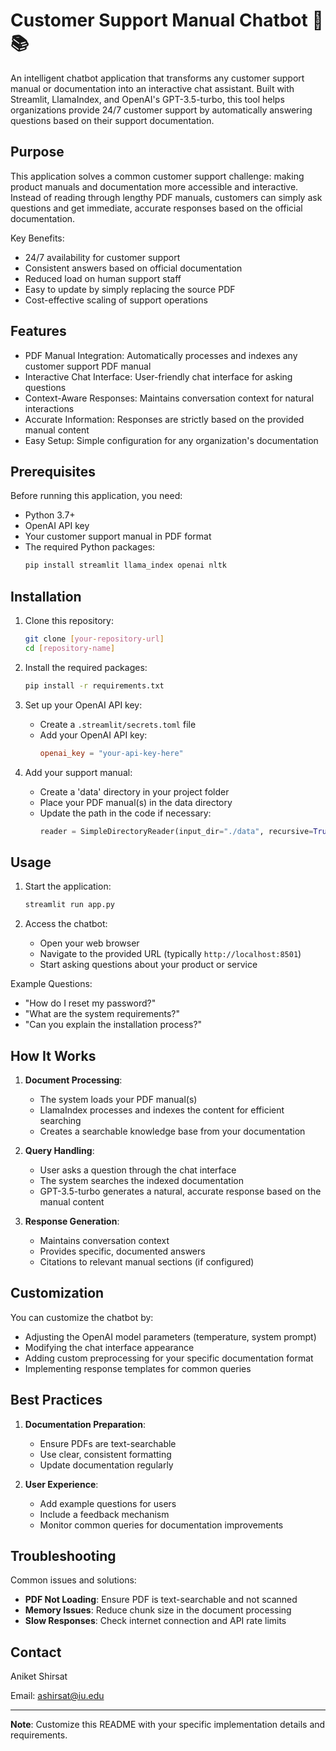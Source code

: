 # Customer Support Manual Chatbot 🤖📚

An intelligent chatbot application that transforms any customer support manual or documentation into an interactive chat assistant. Built with Streamlit, LlamaIndex, and OpenAI's GPT-3.5-turbo, this tool helps organizations provide 24/7 customer support by automatically answering questions based on their support documentation.

## Purpose

This application solves a common customer support challenge: making product manuals and documentation more accessible and interactive. Instead of reading through lengthy PDF manuals, customers can simply ask questions and get immediate, accurate responses based on the official documentation.

Key Benefits:
- 24/7 availability for customer support
- Consistent answers based on official documentation
- Reduced load on human support staff
- Easy to update by simply replacing the source PDF
- Cost-effective scaling of support operations

## Features

- PDF Manual Integration: Automatically processes and indexes any customer support PDF manual
- Interactive Chat Interface: User-friendly chat interface for asking questions
- Context-Aware Responses: Maintains conversation context for natural interactions
- Accurate Information: Responses are strictly based on the provided manual content
- Easy Setup: Simple configuration for any organization's documentation

## Prerequisites

Before running this application, you need:

- Python 3.7+
- OpenAI API key
- Your customer support manual in PDF format
- The required Python packages:
  ```bash
  pip install streamlit llama_index openai nltk
  ```

## Installation

1. Clone this repository:
   ```bash
   git clone [your-repository-url]
   cd [repository-name]
   ```

2. Install the required packages:
   ```bash
   pip install -r requirements.txt
   ```

3. Set up your OpenAI API key:
   - Create a `.streamlit/secrets.toml` file
   - Add your OpenAI API key:
     ```toml
     openai_key = "your-api-key-here"
     ```

4. Add your support manual:
   - Create a 'data' directory in your project folder
   - Place your PDF manual(s) in the data directory
   - Update the path in the code if necessary:
     ```python
     reader = SimpleDirectoryReader(input_dir="./data", recursive=True)
     ```

## Usage

1. Start the application:
   ```bash
   streamlit run app.py
   ```

2. Access the chatbot:
   - Open your web browser
   - Navigate to the provided URL (typically `http://localhost:8501`)
   - Start asking questions about your product or service

Example Questions:
- "How do I reset my password?"
- "What are the system requirements?"
- "Can you explain the installation process?"

## How It Works

1. **Document Processing**:
   - The system loads your PDF manual(s)
   - LlamaIndex processes and indexes the content for efficient searching
   - Creates a searchable knowledge base from your documentation

2. **Query Handling**:
   - User asks a question through the chat interface
   - The system searches the indexed documentation
   - GPT-3.5-turbo generates a natural, accurate response based on the manual content

3. **Response Generation**:
   - Maintains conversation context
   - Provides specific, documented answers
   - Citations to relevant manual sections (if configured)

## Customization

You can customize the chatbot by:
- Adjusting the OpenAI model parameters (temperature, system prompt)
- Modifying the chat interface appearance
- Adding custom preprocessing for your specific documentation format
- Implementing response templates for common queries

## Best Practices

1. **Documentation Preparation**:
   - Ensure PDFs are text-searchable
   - Use clear, consistent formatting
   - Update documentation regularly

2. **User Experience**:
   - Add example questions for users
   - Include a feedback mechanism
   - Monitor common queries for documentation improvements

## Troubleshooting

Common issues and solutions:
- **PDF Not Loading**: Ensure PDF is text-searchable and not scanned
- **Memory Issues**: Reduce chunk size in the document processing
- **Slow Responses**: Check internet connection and API rate limits

## Contact
Aniket Shirsat

Email: ashirsat@iu.edu

---
**Note**: Customize this README with your specific implementation details and requirements.

